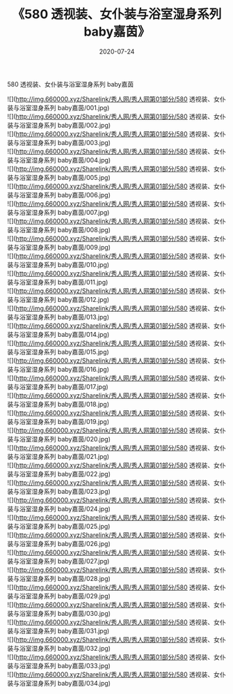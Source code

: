﻿---
layout: post
title:  《580 透视装、女仆装与浴室湿身系列 baby嘉茵》
date:   2020-07-24
img: http://img.660000.xyz/Sharelink/秀人网/秀人网第01部分/580 透视装、女仆装与浴室湿身系列 baby嘉茵/000.jpg
categories: [美女, 清纯, 唯美]
---

580 透视装、女仆装与浴室湿身系列 baby嘉茵

  ![](http://img.660000.xyz/Sharelink/秀人网/秀人网第01部分/580 透视装、女仆装与浴室湿身系列 baby嘉茵/001.jpg) <br> ![](http://img.660000.xyz/Sharelink/秀人网/秀人网第01部分/580 透视装、女仆装与浴室湿身系列 baby嘉茵/002.jpg) <br> ![](http://img.660000.xyz/Sharelink/秀人网/秀人网第01部分/580 透视装、女仆装与浴室湿身系列 baby嘉茵/003.jpg) <br> ![](http://img.660000.xyz/Sharelink/秀人网/秀人网第01部分/580 透视装、女仆装与浴室湿身系列 baby嘉茵/004.jpg) <br> ![](http://img.660000.xyz/Sharelink/秀人网/秀人网第01部分/580 透视装、女仆装与浴室湿身系列 baby嘉茵/005.jpg) <br> ![](http://img.660000.xyz/Sharelink/秀人网/秀人网第01部分/580 透视装、女仆装与浴室湿身系列 baby嘉茵/006.jpg) <br> ![](http://img.660000.xyz/Sharelink/秀人网/秀人网第01部分/580 透视装、女仆装与浴室湿身系列 baby嘉茵/007.jpg) <br> ![](http://img.660000.xyz/Sharelink/秀人网/秀人网第01部分/580 透视装、女仆装与浴室湿身系列 baby嘉茵/008.jpg) <br> ![](http://img.660000.xyz/Sharelink/秀人网/秀人网第01部分/580 透视装、女仆装与浴室湿身系列 baby嘉茵/009.jpg) <br> ![](http://img.660000.xyz/Sharelink/秀人网/秀人网第01部分/580 透视装、女仆装与浴室湿身系列 baby嘉茵/010.jpg) <br> ![](http://img.660000.xyz/Sharelink/秀人网/秀人网第01部分/580 透视装、女仆装与浴室湿身系列 baby嘉茵/011.jpg) <br> ![](http://img.660000.xyz/Sharelink/秀人网/秀人网第01部分/580 透视装、女仆装与浴室湿身系列 baby嘉茵/012.jpg) <br> ![](http://img.660000.xyz/Sharelink/秀人网/秀人网第01部分/580 透视装、女仆装与浴室湿身系列 baby嘉茵/013.jpg) <br> ![](http://img.660000.xyz/Sharelink/秀人网/秀人网第01部分/580 透视装、女仆装与浴室湿身系列 baby嘉茵/014.jpg) <br> ![](http://img.660000.xyz/Sharelink/秀人网/秀人网第01部分/580 透视装、女仆装与浴室湿身系列 baby嘉茵/015.jpg) <br> ![](http://img.660000.xyz/Sharelink/秀人网/秀人网第01部分/580 透视装、女仆装与浴室湿身系列 baby嘉茵/016.jpg) <br> ![](http://img.660000.xyz/Sharelink/秀人网/秀人网第01部分/580 透视装、女仆装与浴室湿身系列 baby嘉茵/017.jpg) <br> ![](http://img.660000.xyz/Sharelink/秀人网/秀人网第01部分/580 透视装、女仆装与浴室湿身系列 baby嘉茵/018.jpg) <br> ![](http://img.660000.xyz/Sharelink/秀人网/秀人网第01部分/580 透视装、女仆装与浴室湿身系列 baby嘉茵/019.jpg) <br> ![](http://img.660000.xyz/Sharelink/秀人网/秀人网第01部分/580 透视装、女仆装与浴室湿身系列 baby嘉茵/020.jpg) <br> ![](http://img.660000.xyz/Sharelink/秀人网/秀人网第01部分/580 透视装、女仆装与浴室湿身系列 baby嘉茵/021.jpg) <br> ![](http://img.660000.xyz/Sharelink/秀人网/秀人网第01部分/580 透视装、女仆装与浴室湿身系列 baby嘉茵/022.jpg) <br> ![](http://img.660000.xyz/Sharelink/秀人网/秀人网第01部分/580 透视装、女仆装与浴室湿身系列 baby嘉茵/023.jpg) <br> ![](http://img.660000.xyz/Sharelink/秀人网/秀人网第01部分/580 透视装、女仆装与浴室湿身系列 baby嘉茵/024.jpg) <br> ![](http://img.660000.xyz/Sharelink/秀人网/秀人网第01部分/580 透视装、女仆装与浴室湿身系列 baby嘉茵/025.jpg) <br> ![](http://img.660000.xyz/Sharelink/秀人网/秀人网第01部分/580 透视装、女仆装与浴室湿身系列 baby嘉茵/026.jpg) <br> ![](http://img.660000.xyz/Sharelink/秀人网/秀人网第01部分/580 透视装、女仆装与浴室湿身系列 baby嘉茵/027.jpg) <br> ![](http://img.660000.xyz/Sharelink/秀人网/秀人网第01部分/580 透视装、女仆装与浴室湿身系列 baby嘉茵/028.jpg) <br> ![](http://img.660000.xyz/Sharelink/秀人网/秀人网第01部分/580 透视装、女仆装与浴室湿身系列 baby嘉茵/029.jpg) <br> ![](http://img.660000.xyz/Sharelink/秀人网/秀人网第01部分/580 透视装、女仆装与浴室湿身系列 baby嘉茵/030.jpg) <br> ![](http://img.660000.xyz/Sharelink/秀人网/秀人网第01部分/580 透视装、女仆装与浴室湿身系列 baby嘉茵/031.jpg) <br> ![](http://img.660000.xyz/Sharelink/秀人网/秀人网第01部分/580 透视装、女仆装与浴室湿身系列 baby嘉茵/032.jpg) <br> ![](http://img.660000.xyz/Sharelink/秀人网/秀人网第01部分/580 透视装、女仆装与浴室湿身系列 baby嘉茵/033.jpg) <br> ![](http://img.660000.xyz/Sharelink/秀人网/秀人网第01部分/580 透视装、女仆装与浴室湿身系列 baby嘉茵/034.jpg) <br>